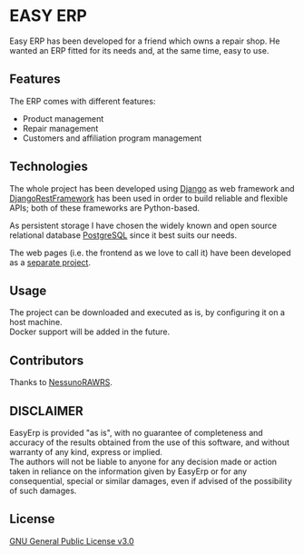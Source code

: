 # EASY ERP
Easy ERP has been developed for a friend which owns a repair shop. He wanted an ERP fitted for its needs and, at the same time, easy to use.

## Features
The ERP comes with different features:
- Product management
- Repair management
- Customers and affiliation program management

## Technologies
The whole project has been developed using [Django](https://www.djangoproject.com/) as web framework
and [DjangoRestFramework](https://www.django-rest-framework.org/) has been used in order to build
reliable and flexible APIs; both of these frameworks are Python-based.

As persistent storage I have chosen the widely known and open source relational database
[PostgreSQL](https://www.postgresql.org/) since it best suits our needs.

The web pages (i.e. the frontend as we love to call it) have been developed as a [separate project](https://github.com/Ph1l99/easyerpui).

## Usage
The project can be downloaded and executed as is, by configuring it on a host machine. <br>
Docker support will be added in the future.

## Contributors
Thanks to [NessunoRAWRS](https://github.com/NessunoRAWRS).

## DISCLAIMER
EasyErp is provided "as is", with no guarantee of completeness and accuracy of the results obtained
from the use of this software, and without warranty of any kind, express or implied. <br>
The authors will not be liable to anyone for any decision made or action taken in reliance on
the information given by EasyErp or for any consequential, special or similar damages, even if advised of the possibility of such damages.

## License
[GNU General Public License v3.0](https://choosealicense.com/licenses/gpl-3.0/)
